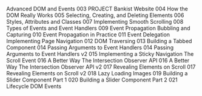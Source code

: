 Advanced DOM and Events
003 PROJECT Bankist Website
004 How the DOM Really Works
005 Selecting, Creating, and Deleting Elements
006 Styles, Attributes and Classes
007 Implementing Smooth Scrolling
008 Types of Events and Event Handlers
009 Event Propagation Bubbling and Capturing
010 Event Propagation in Practice
011 Event Delegation Implementing Page Navigation
012 DOM Traversing
013 Building a Tabbed Component
014 Passing Arguments to Event Handlers
014 Passing Arguments to Event Handlers v2
015 Implementing a Sticky Navigation The Scroll Event
016 A Better Way The Intersection Observer API
016 A Better Way The Intersection Observer API v2
017 Revealing Elements on Scroll
017 Revealing Elements on Scroll v2
018 Lazy Loading Images
019 Building a Slider Component Part 1
020 Building a Slider Component Part 2
021 Lifecycle DOM Events
